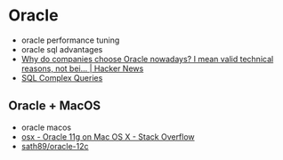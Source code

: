 # Oracle
- oracle performance tuning
- oracle sql advantages
- [Why do companies choose Oracle nowadays? I mean valid technical reasons, not bei... | Hacker News](https://news.ycombinator.com/item?id=11318532)
- [SQL Complex Queries](http://www.bullraider.com/database/sql-tutorial/7-complex-queries-in-sql)

## Oracle + MacOS
- oracle macos
- [osx - Oracle 11g on Mac OS X - Stack Overflow](https://stackoverflow.com/questions/29649699/oracle-11g-on-mac-os-x)
- [sath89/oracle-12c](https://hub.docker.com/r/sath89/oracle-12c/)
